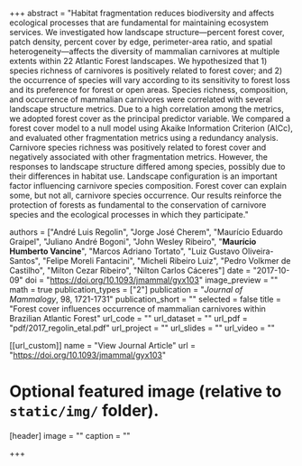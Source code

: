 +++
abstract = "Habitat fragmentation reduces biodiversity and affects ecological processes that are fundamental for maintaining ecosystem services. We investigated how landscape structure—percent forest cover, patch density, percent cover by edge, perimeter-area ratio, and spatial heterogeneity—affects the diversity of mammalian carnivores at multiple extents within 22 Atlantic Forest landscapes. We hypothesized that 1) species richness of carnivores is positively related to forest cover; and 2) the occurrence of species will vary according to its sensitivity to forest loss and its preference for forest or open areas. Species richness, composition, and occurrence of mammalian carnivores were correlated with several landscape structure metrics. Due to a high correlation among the metrics, we adopted forest cover as the principal predictor variable. We compared a forest cover model to a null model using Akaike Information Criterion (AICc), and evaluated other fragmentation metrics using a redundancy analysis. Carnivore species richness was positively related to forest cover and negatively associated with other fragmentation metrics. However, the responses to landscape structure differed among species, possibly due to their differences in habitat use. Landscape configuration is an important factor influencing carnivore species composition. Forest cover can explain some, but not all, carnivore species occurrence. Our results reinforce the protection of forests as fundamental to the conservation of carnivore species and the ecological processes in which they participate."

authors = ["André Luis Regolin", "Jorge José Cherem", "Maurício Eduardo Graipel", "Juliano André Bogoni", "John Wesley Ribeiro", "**Maurício Humberto Vancine**", "Marcos Adriano Tortato", "Luiz Gustavo Oliveira-Santos", "Felipe Moreli Fantacini", "Micheli Ribeiro Luiz", "Pedro Volkmer de Castilho", "Milton Cezar Ribeiro", "Nilton Carlos Cáceres"]
date = "2017-10-09"
doi = "https://doi.org/10.1093/jmammal/gyx103"
image_preview = ""
math = true
publication_types = ["2"]
publication = "*Journal of Mammalogy*, 98, 1721-1731"
publication_short = ""
selected = false
title = "Forest cover influences occurrence of mammalian carnivores within Brazilian Atlantic Forest"
url_code = ""
url_dataset = ""
url_pdf = "pdf/2017_regolin_etal.pdf"
url_project = ""
url_slides = ""
url_video = ""

[[url_custom]]
name = "View Journal Article"
url = "https://doi.org/10.1093/jmammal/gyx103"

# Optional featured image (relative to `static/img/` folder).
[header]
image = ""
caption = ""

+++
